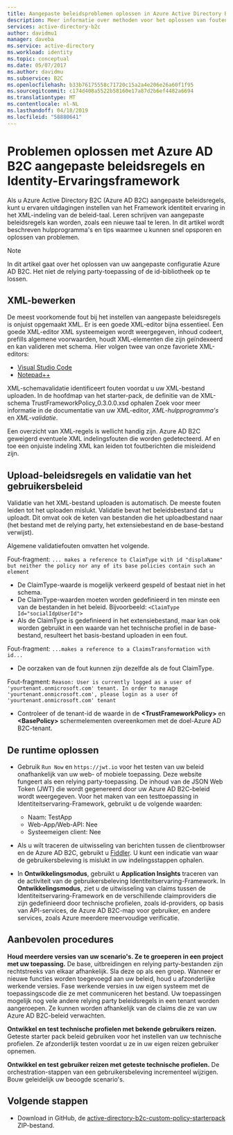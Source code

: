 ```yaml
---
title: Aangepaste beleidsproblemen oplossen in Azure Active Directory B2C | Microsoft Docs
description: Meer informatie over methoden voor het oplossen van fouten bij het werken met aangepaste beleidsregels in Azure Active Directory B2C.
services: active-directory-b2c
author: davidmu1
manager: daveba
ms.service: active-directory
ms.workload: identity
ms.topic: conceptual
ms.date: 05/07/2017
ms.author: davidmu
ms.subservice: B2C
ms.openlocfilehash: b33b76175558c71720c15a2a4e206e26a60f1f95
ms.sourcegitcommit: c174d408a5522b58160e17a87d2b6ef4482a6694
ms.translationtype: MT
ms.contentlocale: nl-NL
ms.lasthandoff: 04/18/2019
ms.locfileid: "58880641"
---
```

# <a name="troubleshoot-azure-ad-b2c-custom-policies-and-identity-experience-framework"></a>Problemen oplossen met Azure AD B2C aangepaste beleidsregels en Identity-Ervaringsframework

Als u Azure Active Directory B2C (Azure AD B2C) aangepaste beleidsregels, kunt u ervaren uitdagingen instellen van het Framework identiteit ervaring in het XML-indeling van de beleid-taal.  Leren schrijven van aangepaste beleidsregels kan worden, zoals een nieuwe taal te leren. In dit artikel wordt beschreven hulpprogramma's en tips waarmee u kunnen snel opsporen en oplossen van problemen. 

> [!NOTE]
> In dit artikel gaat over het oplossen van uw aangepaste configuratie Azure AD B2C. Het niet de relying party-toepassing of de id-bibliotheek op te lossen.

## <a name="xml-editing"></a>XML-bewerken

De meest voorkomende fout bij het instellen van aangepaste beleidsregels is onjuist opgemaakt XML. Er is een goede XML-editor bijna essentieel. Een goede XML-editor XML systeemeigen wordt weergegeven, inhoud codeert, prefills algemene voorwaarden, houdt XML-elementen die zijn geïndexeerd en kan valideren met schema. Hier volgen twee van onze favoriete XML-editors:

* [Visual Studio Code](https://code.visualstudio.com/)
* [Notepad++](https://notepad-plus-plus.org/)

XML-schemavalidatie identificeert fouten voordat u uw XML-bestand uploaden. In de hoofdmap van het starter-pack, de definitie van de XML-schema TrustFrameworkPolicy_0.3.0.0.xsd ophalen Zoek voor meer informatie in de documentatie van uw XML-editor, *XML-hulpprogramma's* en *XML-validatie*.

Een overzicht van XML-regels is wellicht handig zijn. Azure AD B2C geweigerd eventuele XML indelingsfouten die worden gedetecteerd. Af en toe een onjuiste indeling XML kan leiden tot foutberichten die misleidend zijn.

## <a name="upload-policies-and-policy-validation"></a>Upload-beleidsregels en validatie van het gebruikersbeleid

 Validatie van het XML-bestand uploaden is automatisch. De meeste fouten leiden tot het uploaden mislukt. Validatie bevat het beleidsbestand dat u uploadt. Dit omvat ook de keten van bestanden die het uploadbestand naar (het bestand met de relying party, het extensiebestand en de base-bestand verwijst). 
 
 Algemene validatiefouten omvatten het volgende.

Fout-fragment: `... makes a reference to ClaimType with id "displaName" but neither the policy nor any of its base policies contain such an element`
* De ClaimType-waarde is mogelijk verkeerd gespeld of bestaat niet in het schema.
* De ClaimType-waarden moeten worden gedefinieerd in ten minste een van de bestanden in het beleid. 
    Bijvoorbeeld: `<ClaimType Id="socialIdpUserId">`
* Als de ClaimType is gedefinieerd in het extensiebestand, maar kan ook worden gebruikt in een waarde van het technische profiel in de base-bestand, resulteert het basis-bestand uploaden in een fout.

Fout-fragment: `...makes a reference to a ClaimsTransformation with id...`
* De oorzaken van de fout kunnen zijn dezelfde als de fout ClaimType.

Fout-fragment: `Reason: User is currently logged as a user of 'yourtenant.onmicrosoft.com' tenant. In order to manage 'yourtenant.onmicrosoft.com', please login as a user of 'yourtenant.onmicrosoft.com' tenant`
* Controleer of de tenant-id de waarde in de **\<TrustFrameworkPolicy\>** en **\<BasePolicy\>** schermelementen overeenkomen met de doel-Azure AD B2C-tenant.  

## <a name="troubleshoot-the-runtime"></a>De runtime oplossen

* Gebruik `Run Now` en `https://jwt.io` voor het testen van uw beleid onafhankelijk van uw web- of mobiele toepassing. Deze website fungeert als een relying party-toepassing. De inhoud van de JSON Web Token (JWT) die wordt gegenereerd door uw Azure AD B2C-beleid wordt weergegeven. Voor het maken van een testtoepassing in Identiteitservaring-Framework, gebruikt u de volgende waarden:
    * Naam: TestApp
    * Web-App/Web-API: Nee
    * Systeemeigen client: Nee

* Als u wilt traceren de uitwisseling van berichten tussen de clientbrowser en de Azure AD B2C, gebruikt u [Fiddler](https://www.telerik.com/fiddler). U kunt een indicatie van waar de gebruikersbeleving is mislukt in uw indelingsstappen ophalen.

* In **Ontwikkelingsmodus**, gebruikt u **Application Insights** traceren van de activiteit van de gebruikersbeleving Identiteitservaring-Framework. In **Ontwikkelingsmodus**, ziet u de uitwisseling van claims tussen de Identiteitservaring-Framework en de verschillende claimproviders die zijn gedefinieerd door technische profielen, zoals id-providers, op basis van API-services, de Azure AD B2C-map voor gebruiker, en andere services, zoals Azure meerdere meervoudige verificatie.  

## <a name="recommended-practices"></a>Aanbevolen procedures

**Houd meerdere versies van uw scenario's. Ze te groeperen in een project met uw toepassing.** De base, uitbreidingen en relying party-bestanden zijn rechtstreeks van elkaar afhankelijk. Sla deze op als een groep. Wanneer er nieuwe functies worden toegevoegd aan uw beleid, houd u afzonderlijke werkende versies. Fase werkende versies in uw eigen systeem met de toepassingscode die ze met communiceren het bestand.  Uw toepassingen mogelijk nog vele andere relying party beleidsregels in een tenant worden aangeroepen. Ze kunnen worden afhankelijk van de claims die ze van uw Azure AD B2C-beleid verwachten.

**Ontwikkel en test technische profielen met bekende gebruikers reizen.** Geteste starter pack beleid gebruiken voor het instellen van uw technische profielen. Ze afzonderlijk testen voordat u ze in uw eigen reizen gebruiker opnemen.

**Ontwikkel en test gebruiker reizen met geteste technische profielen.** De orchestration-stappen van een gebruikersbeleving incrementeel wijzigen. Bouw geleidelijk uw beoogde scenario's.

## <a name="next-steps"></a>Volgende stappen

* Download in GitHub, de [active-directory-b2c-custom-policy-starterpack](https://github.com/Azure-Samples/active-directory-b2c-custom-policy-starterpack/archive/master.zip) ZIP-bestand.
